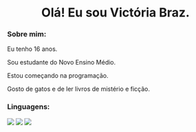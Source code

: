 <h1 align="center">Olá! Eu sou Victória Braz.</h1>

<h3 align="left">Sobre mim:</h3>


Eu tenho 16 anos.

Sou estudante do Novo Ensino Médio.

Estou começando na programação.

Gosto de gatos e de ler livros de mistério e ficção.

<h3 align="left">Linguagens:</h3>

<p align="left">

<a href="https://www.w3.org/html/" alt="html">
<img src="https://img.shields.io/badge/HTML5-E34F26?style=for-the-badge&logo=html5&logoColor=white" /></a>

<a href="https://developer.mozilla.org/en-US/docs/Web/JavaScript" alt="javascript">
<img src="https://img.shields.io/badge/JavaScript-F7DF1E?style=for-the-badge&logo=javascript&logoColor=black" /></a>
 

<a href="https://www.java.com/pt-BR/" alt="java">
<img src="https://img.shields.io/badge/java-%23ED8B00.svg?style=for-the-badge&logo=java&logoColor=white" /></a>
